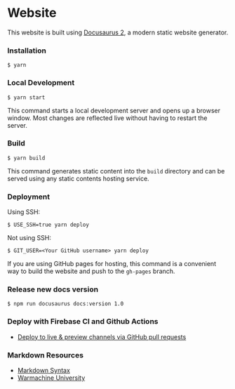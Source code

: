 # Website

This website is built using [Docusaurus 2](https://docusaurus.io/), a modern static website generator.

### Installation

```
$ yarn
```

### Local Development

```
$ yarn start
```

This command starts a local development server and opens up a browser window. Most changes are reflected live without having to restart the server.

### Build

```
$ yarn build
```

This command generates static content into the `build` directory and can be served using any static contents hosting service.

### Deployment

Using SSH:

```
$ USE_SSH=true yarn deploy
```

Not using SSH:

```
$ GIT_USER=<Your GitHub username> yarn deploy
```

If you are using GitHub pages for hosting, this command is a convenient way to build the website and push to the `gh-pages` branch.

### Release new docs version

````
$ npm run docusaurus docs:version 1.0
````

### Deploy with Firebase CI and Github Actions

* [Deploy to live & preview channels via GitHub pull requests](https://firebase.google.com/docs/hosting/github-integration?authuser=0)

### Markdown Resources

* [Markdown Syntax](https://daringfireball.net/projects/markdown/syntax)
* [Warmachine University](https://warmachineuniversity.com/mw/index.php/101_-_Card_Icons)
